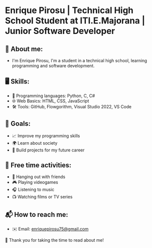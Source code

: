 # Enrique Pirosu | Technical High School Student at ITI.E.Majorana | Junior Software Developer 
## 🌿 About me:
- I'm Enrique Pirosu, I'm a student in a technical high school, learning programming and software development.

## 🖥️ Skills:
- 🐍 Programming languages: Python, C, C#
- 🌐 Web Basics: HTML, CSS, JavaScript
- 🛠 Tools: GitHub, Flowgorithm, Visual Studio 2022, VS Code

## 🎯 Goals:
- 📈 Improve my programming skills
- 🌍 Learn about society
- 🚀 Build projects for my future career

## 🎉 Free time activities:
- 👥 Hanging out with friends
- 🎮 Playing videogames
- 🎧 Listening to music
- 📺 Watching films or TV series

## 📬 How to reach me:
- ✉️ Email: enriquepirosu75@gmail.com


🙏 Thank you for taking the time to read about me! 
